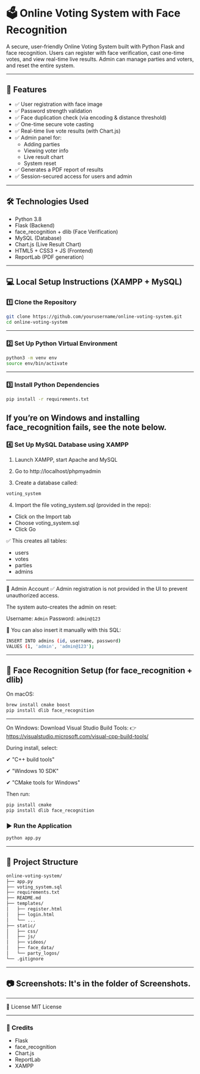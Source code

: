 # 🗳️ Online Voting System with Face Recognition

A secure, user-friendly Online Voting System built with Python Flask and face recognition. Users can register with face verification, cast one-time votes, and view real-time live results. Admin can manage parties and voters, and reset the entire system.

---

## 🚀 Features

- ✅ User registration with face image
- ✅ Password strength validation
- ✅ Face duplication check (via encoding & distance threshold)
- ✅ One-time secure vote casting
- ✅ Real-time live vote results (with Chart.js)
- ✅ Admin panel for:
  - Adding parties
  - Viewing voter info
  - Live result chart
  - System reset
- ✅ Generates a PDF report of results
- ✅ Session-secured access for users and admin

---

## 🛠️ Technologies Used

- Python 3.8
- Flask (Backend)
- face_recognition + dlib (Face Verification)
- MySQL (Database)
- Chart.js (Live Result Chart)
- HTML5 + CSS3 + JS (Frontend)
- ReportLab (PDF generation)

---

## 💻 Local Setup Instructions (XAMPP + MySQL)

### 1️⃣ Clone the Repository

```bash
git clone https://github.com/yourusername/online-voting-system.git
cd online-voting-system
```

---
### 2️⃣ Set Up Python Virtual Environment

```bash
python3 -m venv env
source env/bin/activate
```
---

### 3️⃣ Install Python Dependencies
```bash
pip install -r requirements.txt
```
If you’re on Windows and installing face_recognition fails, see the note below.
---

### 4️⃣ Set Up MySQL Database using XAMPP
1. Launch XAMPP, start Apache and MySQL

2. Go to http://localhost/phpmyadmin

3. Create a database called:
```bash
voting_system
```
4. Import the file voting_system.sql (provided in the repo):

- Click on the Import tab
- Choose voting_system.sql
- Click Go

✅ This creates all tables:

- users
- votes
- parties
- admins

---
🔐 Admin Account
✅ Admin registration is not provided in the UI to prevent unauthorized access.

The system auto-creates the admin on reset:

Username: `Admin`
Password: `admin@123`

📌 You can also insert it manually with this SQL:

```bash
INSERT INTO admins (id, username, password)
VALUES (1, 'admin', 'admin@123');
```
---

## 🎥 Face Recognition Setup (for face_recognition + dlib)
On macOS:
```bash
brew install cmake boost
pip install dlib face_recognition
```
---
On Windows:
Download Visual Studio Build Tools:
👉 https://visualstudio.microsoft.com/visual-cpp-build-tools/

During install, select:

✔ "C++ build tools"

✔ "Windows 10 SDK"

✔ "CMake tools for Windows"

Then run:
```bash
pip install cmake
pip install dlib face_recognition
```
### ▶️ Run the Application
```bash
python app.py
```
---
## 📁 Project Structure
```bash
online-voting-system/
├── app.py
├── voting_system.sql
├── requirements.txt
├── README.md
├── templates/
│   ├── register.html
│   ├── login.html
│   └── ...
├── static/
│   ├── css/
│   ├── js/
│   ├── videos/
│   ├── face_data/
│   └── party_logos/
└── .gitignore
```
---
## 📷 Screenshots: It's in the folder of Screenshots.

---
📃 License
MIT License

---
### 🙏 Credits
- Flask
- face_recognition
- Chart.js
- ReportLab
- XAMPP
